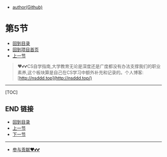 + [author(Github)](https://github.com)
# 第5节
+ [回到目录](../README.md)
+ [回到项目首页](../../README.md)
+ [上一节](4.md)
> ❤️💕💕CS自学指南,大学教育无论是深度还是广度都没有办法支撑我们的职业素养,这个板块算是自己在CS学习中额外补充和记录的。个人博客:[http://nsddd.top](http://nsddd.top/)
---
[TOC]





## END 链接
+ [回到目录](../README.md)
+ [上一节](4.md)
+ [下一节](6.md)
---
+ [参与贡献❤️💕💕](https://github.com/3293172751/Block_Chain/blob/master/Git/git-contributor.md)